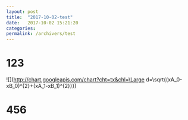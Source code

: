 ```yaml
---
layout: post
title:  "2017-10-02-test"
date:   2017-10-02 15:21:20
categories:
permalink: /archivers/test
---
```

# 123

![](http://chart.googleapis.com/chart?cht=tx&chl=\Large d=\sqrt{(xA_0-xB_0)^{2}\+(xA_1-xB_1)^{2}}})

# 456
